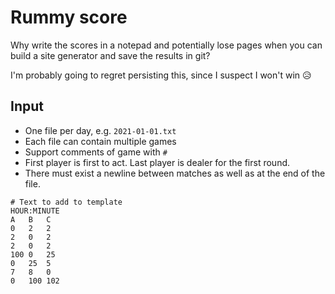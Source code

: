 # Rummy score

Why write the scores in a notepad and potentially lose pages
when you can build a site generator and save the results in git?

I'm probably going to regret persisting this, since I suspect I won't win 😥

## Input

- One file per day, e.g. `2021-01-01.txt`
- Each file can contain multiple games
- Support comments of game with `#`
- First player is first to act. Last player is dealer for the first round.
- There must exist a newline between matches as well as at the end of the file.

```
# Text to add to template
HOUR:MINUTE
A	B	C
0	2	2
2	0	2
2	0	2
100	0	25
0	25	5
7	8	0
0	100	102

```
